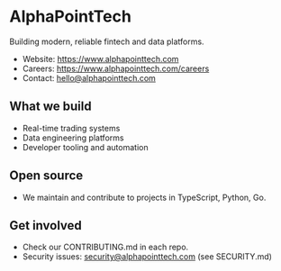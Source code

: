 # AlphaPointTech

Building modern, reliable fintech and data platforms.

- Website: https://www.alphapointtech.com
- Careers: https://www.alphapointtech.com/careers
- Contact: hello@alphapointtech.com

## What we build
- Real-time trading systems
- Data engineering platforms
- Developer tooling and automation

## Open source
- We maintain and contribute to projects in TypeScript, Python, Go.

## Get involved
- Check our CONTRIBUTING.md in each repo.
- Security issues: security@alphapointtech.com (see SECURITY.md)
